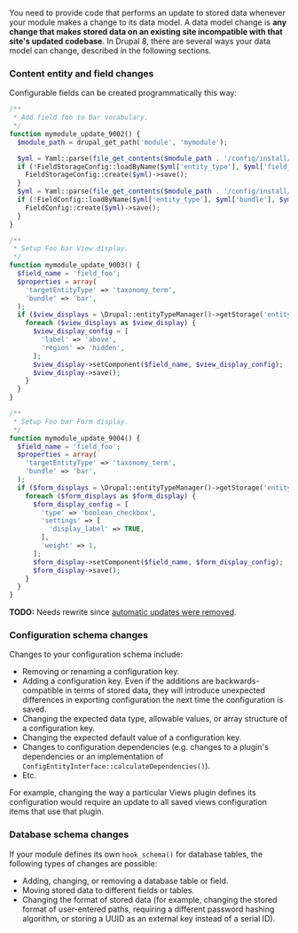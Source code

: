 You need to provide code that performs an update to stored data whenever your module makes a change to its data model. A data model change is **any change that makes stored data on an existing site incompatible with that site's updated codebase**. In Drupal 8, there are several ways your data model can change, described in the following sections.

### Content entity and field changes

Configurable fields can be created programmatically this way:

```php
/**
 * Add field foo to Bar vocabulary.
 */
function mymodule_update_9002() {
  $module_path = drupal_get_path('module', 'mymodule');

  $yml = Yaml::parse(file_get_contents($module_path . '/config/install/field.storage.taxonomy_term.field_foo.yml'));
  if (!FieldStorageConfig::loadByName($yml['entity_type'], $yml['field_name'])) {
    FieldStorageConfig::create($yml)->save();
  }
  $yml = Yaml::parse(file_get_contents($module_path . '/config/install/field.field.taxonomy_term.bar.field_foo.yml'));
  if (!FieldConfig::loadByName($yml['entity_type'], $yml['bundle'], $yml['field_name'])) {
    FieldConfig::create($yml)->save();
  }
}

/**
 * Setup Foo bar View display.
 */
function mymodule_update_9003() {
  $field_name = 'field_foo';
  $properties = array(
    'targetEntityType' => 'taxonomy_term',
    'bundle' => 'bar',
  );
  if ($view_displays = \Drupal::entityTypeManager()->getStorage('entity_view_display')->loadByProperties($properties)) {
    foreach ($view_displays as $view_display) {
      $view_display_config = [
        'label' => 'above',
        'region' => 'hidden',
      ];
      $view_display->setComponent($field_name, $view_display_config);
      $view_display->save();
    }
  }
}

/**
 * Setup Foo bar Form display.
 */
function mymodule_update_9004() {
  $field_name = 'field_foo';
  $properties = array(
    'targetEntityType' => 'taxonomy_term',
    'bundle' => 'bar',
  );
  if ($form_displays = \Drupal::entityTypeManager()->getStorage('entity_form_display')->loadByProperties($properties)) {
    foreach ($form_displays as $form_display) {
      $form_display_config = [
        'type' => 'boolean_checkbox',
        'settings' => [
          'display_label' => TRUE,
        ],
        'weight' => 1,
      ];
      $form_display->setComponent($field_name, $form_display_config);
      $form_display->save();
    }
  }
}

```

**TODO:** Needs rewrite since [automatic updates were removed](https://www.drupal.org/node/2554097).

### Configuration schema changes

Changes to your configuration schema include:

* Removing or renaming a configuration key.
* Adding a configuration key. Even if the additions are backwards-compatible in terms of stored data, they will introduce unexpected differences in exporting configuration the next time the configuration is saved.
* Changing the expected data type, allowable values, or array structure of a configuration key.
* Changing the expected default value of a configuration key.
* Changes to configuration dependencies (e.g. changes to a plugin's dependencies or an implementation of `ConfigEntityInterface::calculateDependencies()`).
* Etc.

For example, changing the way a particular Views plugin defines its configuration would require an update to all saved views configuration items that use that plugin.

### Database schema changes

If your module defines its own `hook_schema()` for database tables, the following types of changes are possible:

* Adding, changing, or removing a database table or field.
* Moving stored data to different fields or tables.
* Changing the format of stored data (for example, changing the stored format of user-entered paths, requiring a different password hashing algorithm, or storing a UUID as an external key instead of a serial ID).